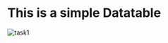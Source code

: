 # This is a simple Datatable

![task1](https://user-images.githubusercontent.com/55923593/116810965-b071d580-ab6c-11eb-81ef-bb676b4c5be0.JPG)
